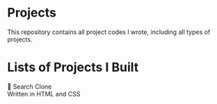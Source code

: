 # Projects
This repository contains all project codes I wrote, including all types of projects.

# Lists of Projects I Built
🔸 Search Clone<br />
      Written in HTML and CSS
